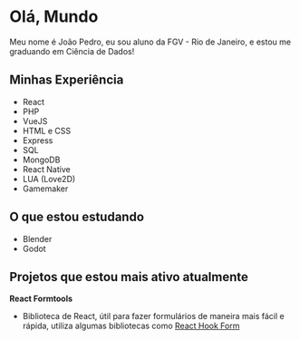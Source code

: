 # Olá, Mundo
Meu nome é João Pedro, eu sou aluno da FGV - Rio de Janeiro, e estou me graduando em Ciência de Dados!

## Minhas Experiência
- React
- PHP
- VueJS
- HTML e CSS
- Express
- SQL
- MongoDB
- React Native
- LUA (Love2D)
- Gamemaker

## O que estou estudando
- Blender
- Godot

## Projetos que estou mais ativo atualmente

**React Formtools**
- Biblioteca de React, útil para fazer formulários de maneira mais fácil e rápida, utiliza algumas bibliotecas como [React Hook Form](https://react-hook-form.com)
